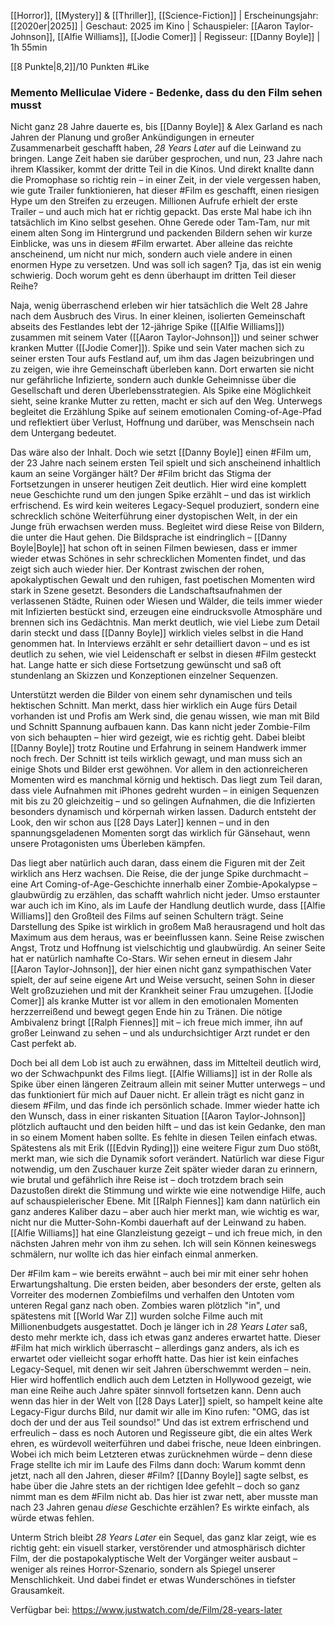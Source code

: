 [[Horror]], [[Mystery]] & [[Thriller]], [[Science-Fiction]] | Erscheinungsjahr: [[2020er|2025]] | Geschaut: 2025 im Kino | Schauspieler: [[Aaron Taylor-Johnson]], [[Alfie Williams]], [[Jodie Comer]] | Regisseur: [[Danny Boyle]] | 1h 55min

[[8 Punkte|8,2]]/10 Punkten #Like


### Memento Melliculae Videre - Bedenke, dass du den Film sehen musst

Nicht ganz 28 Jahre dauerte es, bis [[Danny Boyle]] & Alex Garland es nach Jahren der Planung und großer Ankündigungen in erneuter Zusammenarbeit geschafft haben, _28 Years Later_ auf die Leinwand zu bringen. Lange Zeit haben sie darüber gesprochen, und nun, 23 Jahre nach ihrem Klassiker, kommt der dritte Teil in die Kinos. Und direkt knallte dann die Promophase so richtig rein – in einer Zeit, in der viele vergessen haben, wie gute Trailer funktionieren, hat dieser #Film es geschafft, einen riesigen Hype um den Streifen zu erzeugen. Millionen Aufrufe erhielt der erste Trailer – und auch mich hat er richtig gepackt. Das erste Mal habe ich ihn tatsächlich im Kino selbst gesehen. Ohne Gerede oder Tam-Tam, nur mit einem alten Song im Hintergrund und packenden Bildern sehen wir kurze Einblicke, was uns in diesem #Film erwartet. Aber alleine das reichte anscheinend, um nicht nur mich, sondern auch viele andere in einen enormen Hype zu versetzen. Und was soll ich sagen? Tja, das ist ein wenig schwierig. Doch worum geht es denn überhaupt im dritten Teil dieser Reihe?

Naja, wenig überraschend erleben wir hier tatsächlich die Welt 28 Jahre nach dem Ausbruch des Virus. In einer kleinen, isolierten Gemeinschaft abseits des Festlandes lebt der 12-jährige Spike ([[Alfie Williams]]) zusammen mit seinem Vater ([[Aaron Taylor-Johnson]]) und seiner schwer kranken Mutter ([[Jodie Comer]]). Spike und sein Vater machen sich zu seiner ersten Tour aufs Festland auf, um ihm das Jagen beizubringen und zu zeigen, wie ihre Gemeinschaft überleben kann. Dort erwarten sie nicht nur gefährliche Infizierte, sondern auch dunkle Geheimnisse über die Gesellschaft und deren Überlebensstrategien. Als Spike eine Möglichkeit sieht, seine kranke Mutter zu retten, macht er sich auf den Weg. Unterwegs begleitet die Erzählung Spike auf seinem emotionalen Coming-of-Age-Pfad und reflektiert über Verlust, Hoffnung und darüber, was Menschsein nach dem Untergang bedeutet.

Das wäre also der Inhalt. Doch wie setzt [[Danny Boyle]] einen #Film um, der 23 Jahre nach seinem ersten Teil spielt und sich anscheinend inhaltlich kaum an seine Vorgänger hält? Der #Film bricht das Stigma der Fortsetzungen in unserer heutigen Zeit deutlich. Hier wird eine komplett neue Geschichte rund um den jungen Spike erzählt – und das ist wirklich erfrischend. Es wird kein weiteres Legacy-Sequel produziert, sondern eine schrecklich schöne Weiterführung einer dystopischen Welt, in der ein Junge früh erwachsen werden muss. Begleitet wird diese Reise von Bildern, die unter die Haut gehen. Die Bildsprache ist eindringlich – [[Danny Boyle|Boyle]] hat schon oft in seinen Filmen bewiesen, dass er immer wieder etwas Schönes in sehr schrecklichen Momenten findet, und das zeigt sich auch wieder hier. Der Kontrast zwischen der rohen, apokalyptischen Gewalt und den ruhigen, fast poetischen Momenten wird stark in Szene gesetzt. Besonders die Landschaftsaufnahmen der verlassenen Städte, Ruinen oder Wiesen und Wälder, die teils immer wieder mit Infizierten bestückt sind, erzeugen eine eindrucksvolle Atmosphäre und brennen sich ins Gedächtnis. Man merkt deutlich, wie viel Liebe zum Detail darin steckt und dass [[Danny Boyle]] wirklich vieles selbst in die Hand genommen hat. In Interviews erzählt er sehr detailliert davon – und es ist deutlich zu sehen, wie viel Leidenschaft er selbst in diesen #Film gesteckt hat. Lange hatte er sich diese Fortsetzung gewünscht und saß oft stundenlang an Skizzen und Konzeptionen einzelner Sequenzen.

Unterstützt werden die Bilder von einem sehr dynamischen und teils hektischen Schnitt. Man merkt, dass hier wirklich ein Auge fürs Detail vorhanden ist und Profis am Werk sind, die genau wissen, wie man mit Bild und Schnitt Spannung aufbauen kann. Das kann nicht jeder Zombie-Film von sich behaupten – hier wird gezeigt, wie es richtig geht. Dabei bleibt [[Danny Boyle]] trotz Routine und Erfahrung in seinem Handwerk immer noch frech. Der Schnitt ist teils wirklich gewagt, und man muss sich an einige Shots und Bilder erst gewöhnen. Vor allem in den actionreicheren Momenten wird es manchmal körnig und hektisch. Das liegt zum Teil daran, dass viele Aufnahmen mit iPhones gedreht wurden – in einigen Sequenzen mit bis zu 20 gleichzeitig – und so gelingen Aufnahmen, die die Infizierten besonders dynamisch und körpernah wirken lassen. Dadurch entsteht der Look, den wir schon aus [[28 Days Later]] kennen – und in den spannungsgeladenen Momenten sorgt das wirklich für Gänsehaut, wenn unsere Protagonisten ums Überleben kämpfen.

Das liegt aber natürlich auch daran, dass einem die Figuren mit der Zeit wirklich ans Herz wachsen. Die Reise, die der junge Spike durchmacht – eine Art Coming-of-Age-Geschichte innerhalb einer Zombie-Apokalypse – glaubwürdig zu erzählen, das schafft wahrlich nicht jeder. Umso erstaunter war auch ich im Kino, als im Laufe der Handlung deutlich wurde, dass [[Alfie Williams]] den Großteil des Films auf seinen Schultern trägt. Seine Darstellung des Spike ist wirklich in großem Maß herausragend und holt das Maximum aus dem heraus, was er beeinflussen kann. Seine Reise zwischen Angst, Trotz und Hoffnung ist vielschichtig und glaubwürdig. An seiner Seite hat er natürlich namhafte Co-Stars. Wir sehen erneut in diesem Jahr [[Aaron Taylor-Johnson]], der hier einen nicht ganz sympathischen Vater spielt, der auf seine eigene Art und Weise versucht, seinen Sohn in dieser Welt großzuziehen und mit der Krankheit seiner Frau umzugehen. [[Jodie Comer]] als kranke Mutter ist vor allem in den emotionalen Momenten herzzerreißend und bewegt gegen Ende hin zu Tränen. Die nötige Ambivalenz bringt [[Ralph Fiennes]] mit – ich freue mich immer, ihn auf großer Leinwand zu sehen – und als undurchsichtiger Arzt rundet er den Cast perfekt ab.

Doch bei all dem Lob ist auch zu erwähnen, dass im Mittelteil deutlich wird, wo der Schwachpunkt des Films liegt. [[Alfie Williams]] ist in der Rolle als Spike über einen längeren Zeitraum allein mit seiner Mutter unterwegs – und das funktioniert für mich auf Dauer nicht. Er allein trägt es nicht ganz in diesem #Film, und das finde ich persönlich schade. Immer wieder hatte ich den Wunsch, dass in einer riskanten Situation [[Aaron Taylor-Johnson]] plötzlich auftaucht und den beiden hilft – und das ist kein Gedanke, den man in so einem Moment haben sollte. Es fehlte in diesen Teilen einfach etwas. Spätestens als mit Erik ([[Edvin Ryding]]) eine weitere Figur zum Duo stößt, merkt man, wie sich die Dynamik sofort verändert. Natürlich war diese Figur notwendig, um den Zuschauer kurze Zeit später wieder daran zu erinnern, wie brutal und gefährlich ihre Reise ist – doch trotzdem brach sein Dazustoßen direkt die Stimmung und wirkte wie eine notwendige Hilfe, auch auf schauspielerischer Ebene. Mit [[Ralph Fiennes]] kam dann natürlich ein ganz anderes Kaliber dazu – aber auch hier merkt man, wie wichtig es war, nicht nur die Mutter-Sohn-Kombi dauerhaft auf der Leinwand zu haben. [[Alfie Williams]] hat eine Glanzleistung gezeigt – und ich freue mich, in den nächsten Jahren mehr von ihm zu sehen. Ich will sein Können keineswegs schmälern, nur wollte ich das hier einfach einmal anmerken.

Der #Film kam – wie bereits erwähnt – auch bei mir mit einer sehr hohen Erwartungshaltung. Die ersten beiden, aber besonders der erste, gelten als Vorreiter des modernen Zombiefilms und verhalfen den Untoten vom unteren Regal ganz nach oben. Zombies waren plötzlich "in", und spätestens mit [[World War Z]] wurden solche Filme auch mit Millionenbudgets ausgestattet. Doch je länger ich in _28 Years Later_ saß, desto mehr merkte ich, dass ich etwas ganz anderes erwartet hatte. Dieser #Film hat mich wirklich überrascht – allerdings ganz anders, als ich es erwartet oder vielleicht sogar erhofft hatte. Das hier ist kein einfaches Legacy-Sequel, mit denen wir seit Jahren überschwemmt werden – nein. Hier wird hoffentlich endlich auch dem Letzten in Hollywood gezeigt, wie man eine Reihe auch Jahre später sinnvoll fortsetzen kann. Denn auch wenn das hier in der Welt von [[28 Days Later]] spielt, so hampelt keine alte Legacy-Figur durchs Bild, nur damit wir alle im Kino rufen: "OMG, das ist doch der und der aus Teil soundso!" Und das ist extrem erfrischend und erfreulich – dass es noch Autoren und Regisseure gibt, die ein altes Werk ehren, es würdevoll weiterführen und dabei frische, neue Ideen einbringen. Wobei ich mich beim Letzteren etwas zurücknehmen würde – denn diese Frage stellte ich mir im Laufe des Films dann doch: Warum kommt denn jetzt, nach all den Jahren, dieser #Film? [[Danny Boyle]] sagte selbst, es habe über die Jahre stets an der richtigen Idee gefehlt – doch so ganz nimmt man es dem #Film nicht ab. Das hier ist zwar nett, aber musste man nach 23 Jahren genau _diese_ Geschichte erzählen? Es wirkte einfach, als würde etwas fehlen.

Unterm Strich bleibt _28 Years Later_ ein Sequel, das ganz klar zeigt, wie es richtig geht: ein visuell starker, verstörender und atmosphärisch dichter Film, der die postapokalyptische Welt der Vorgänger weiter ausbaut – weniger als reines Horror-Szenario, sondern als Spiegel unserer Menschlichkeit. Und dabei findet er etwas Wunderschönes in tiefster Grausamkeit.


Verfügbar bei: https://www.justwatch.com/de/Film/28-years-later